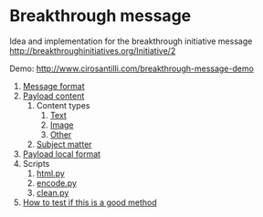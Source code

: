 # Breakthrough message

Idea and implementation for the breakthrough initiative message <http://breakthroughinitiatives.org/Initiative/2>

Demo: <http://www.cirosantilli.com/breakthrough-message-demo>

1.  [Message format](message-format.md)
1.  [Payload content](payload-content.md)
    1.  Content types
        1. [Text](text-content-type.md)
        1. [Image](image-content-type.md)
        1. [Other](other-content-types.md)
    1.  [Subject matter](subject-matter.md)
1.  [Payload local format](payload-local-format.md)
1.  Scripts
    1. [html.py](html.py)
    1. [encode.py](encode.py)
    1. [clean.py](clean.py)
1.  [How to test if this is a good method](self-test.md)
